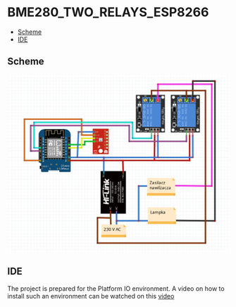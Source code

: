 # BME280_TWO_RELAYS_ESP8266
* [Scheme](#Scheme)
* [IDE](#IDE)

## Scheme
![alt text](https://github.com/InzynierDomu/BME280_TWO_RELAYS_ESP8266/blob/main/schem.PNG)
## IDE
The project is prepared for the Platform IO environment. A video on how to install such an environment can be watched on this [video](https://youtu.be/Em9NuebT2Kc)